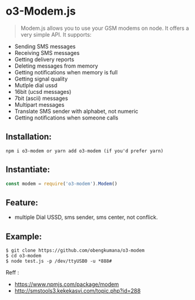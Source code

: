 o3-Modem.js
============================
> Modem.js allows you to use your GSM modems on node.
It offers a very simple API.
It supports:
* Sending SMS messages
* Receiving SMS messages
* Getting delivery reports
* Deleting messages from memory
* Getting notifications when memory is full
* Getting signal quality
* Mutlple dial ussd
* 16bit (ucsd messages)
* 7bit (ascii) messages
* Multipart messages
* Translate SMS sender with alphabet, not numeric
* Getting notifications when someone calls  

Installation:
------------
```
npm i o3-modem or yarn add o3-modem (if you'd prefer yarn)
```  
Instantiate:
-----------
```js
const modem = require('o3-modem').Modem()
```  
Feature:  
--------  
* multiple Dial USSD, sms sender, sms center, not conflick.  

Example:
--------  
```
$ git clone https://github.com/obengkumana/o3-modem  
$ cd o3-modem  
$ node test.js -p /dev/ttyUSB0 -u *888#
```  
Reff :
* https://www.npmjs.com/package/modem
* http://smstools3.kekekasvi.com/topic.php?id=288
